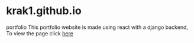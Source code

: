 # krak1.github.io
portfolio
This portfolio website is made using react with a django backend,
To view the page click [here](https://krak1.github.io)
